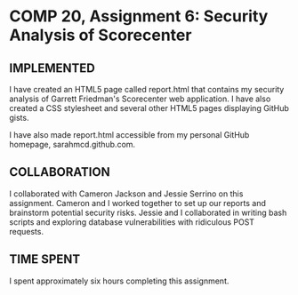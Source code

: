 # COMP 20, Assignment 6: Security Analysis of Scorecenter

## IMPLEMENTED
I have created an HTML5 page called report.html that contains my security analysis of Garrett Friedman's Scorecenter web application. I have also created a CSS stylesheet and several other HTML5 pages displaying GitHub gists.

I have also made report.html accessible from my personal GitHub homepage, sarahmcd.github.com.

## COLLABORATION
I collaborated with Cameron Jackson and Jessie Serrino on this assignment. Cameron and I worked together to set up our reports and brainstorm potential security risks. Jessie and I collaborated in writing bash scripts and exploring database vulnerabilities with ridiculous POST requests.

## TIME SPENT
I spent approximately six hours completing this assignment.
